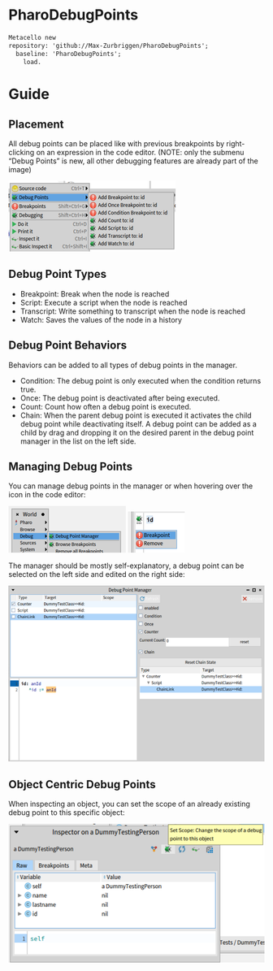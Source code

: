 # PharoDebugPoints

  ```Smalltalk
Metacello new
  repository: 'github://Max-Zurbriggen/PharoDebugPoints';
    baseline: 'PharoDebugPoints';
      load.
```

# Guide

## Placement

All debug points can be placed like with previous breakpoints by right-clicking on an expression in the code editor.
(NOTE: only the submenu “Debug Points” is new, all other debugging features are already part of the image)

![Menu](/pictures/debugPointMenu.png)

## Debug Point Types
- Breakpoint: 	Break when the node is reached
- Script: 		Execute a script when the node is reached
- Transcript:	Write something to transcript when the node is reached
- Watch: 		Saves the values of the node in a history

## Debug Point Behaviors
Behaviors can be added to all types of debug points in the manager.
- Condition:	The debug point is only executed when the condition returns true.
- Once:		The debug point is deactivated after being executed.
- Count: 	Count how often a debug point is executed.
- Chain:  When the parent debug point is executed it activates the child debug point while deactivating itself. A debug point can be added as a child by drag and dropping it on the desired parent in the debug point manager in the list on the left side.

## Managing Debug Points
You can manage debug points in the manager or when hovering over the icon in the code editor:

![Menu](/pictures/worldMenu.png)
![Menu](/pictures/iconHoverOptions.png)

The manager should be mostly self-explanatory, a debug point can be selected on the left side and edited on the right side:

![Menu](/pictures/managerWithChain.png)

## Object Centric Debug Points

When inspecting an object, you can set the scope of an already existing debug point to this specific object:

![Menu](/pictures/scopeButton.png)
